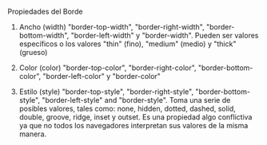 Propiedades del Borde

1) Ancho (width)
"border-top-width", "border-right-width", "border-bottom-width", "border-left-width" y "border-width". Pueden ser valores específicos o los valores "thin" (fino), "medium" (medio) y "thick" (grueso)

2) Color (color)
"border-top-color", "border-right-color", "border-bottom-color", "border-left-color" y "border-color"

3) Estilo (style)
"border-top-style", "border-right-style", "border-bottom-style", "border-left-style" and "border-style". Toma una serie de posibles valores, tales como: none, hidden, dotted, dashed, solid, double, groove, ridge, inset y outset. Es una propiedad algo conflictiva ya que no todos los navegadores interpretan sus valores de la misma manera.